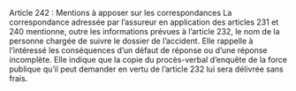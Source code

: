 Article 242 : Mentions à apposer sur les correspondances
La correspondance adressée par l’assureur en application des articles 231 et 240 mentionne, outre les informations prévues à l’article 232, le nom de la personne chargée de suivre le dossier de l’accident. Elle rappelle à l’intéressé les conséquences d’un défaut de réponse ou d’une réponse incomplète. Elle indique que la copie du procès-verbal d’enquête de la force publique qu’il peut demander en vertu de l’article 232 lui sera délivrée sans frais.